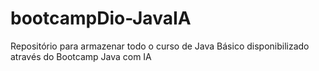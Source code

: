 # bootcampDio-JavaIA
Repositório para armazenar todo o curso de Java Básico disponibilizado através do Bootcamp Java com IA
